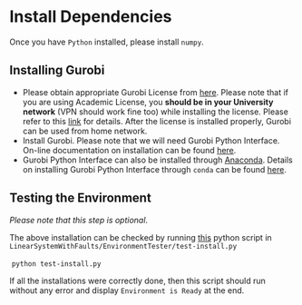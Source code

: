 # Install Dependencies

Once you have `Python` installed, please install `numpy`.



## Installing Gurobi

* Please obtain appropriate Gurobi License from [here](http://www.gurobi.com/downloads/licenses/license-center). Please note that if you are using Academic License, you **should be in your University network** (VPN should work fine too) while installing the license. Please refer to this [link](https://www.gurobi.com/documentation/8.1/quickstart_windows/academic_validation.html) for details. After the license is installed properly, Gurobi can be used from home network.
* Install Gurobi. Please note that we will need Gurobi Python Interface. On-line documentation on installation can be found [here](http://www.gurobi.com/documentation/).
* Gurobi Python Interface can also be installed through [Anaconda](https://www.anaconda.com/). Details on installing Gurobi Python Interface through `conda` can be found [here](https://www.gurobi.com/documentation/8.1/quickstart_mac/installing_the_anaconda_py.html#section:Anaconda).



## Testing the Environment

_Please note that this step is optional_.

The above installation can be checked by running [this](https://github.com/bineet-coderep/Robust_Reach_Set_Computation/blob/master/LinearSystemsWithFaults/EnvironmentTester/test-install.py) python script in `LinearSystemWithFaults/EnvironmentTester/test-install.py`

​	`python test-install.py`

If all the installations were correctly done, then this script should run without any error and display `Environment is Ready` at the end.
